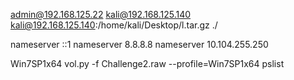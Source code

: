 admin@192.168.125.22
kali@192.168.125.140
kali@192.168.125.140:/home/kali/Desktop/l.tar.gz ./



nameserver ::1
nameserver 8.8.8.8
nameserver 10.104.255.250



Win7SP1x64
 vol.py -f Challenge2.raw  --profile=Win7SP1x64 pslist
